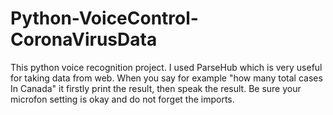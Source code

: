 # Python-VoiceControl-CoronaVirusData

This python voice recognition project. I used ParseHub which is very useful for taking data from web.
When you say for example "how many total cases In Canada" it firstly print the result,
then speak the result. Be sure your microfon setting is okay and do not forget the imports.
